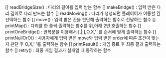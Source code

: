 [] readBridgeSize() : 다리의 길이를 입력 받는 함수
[] makeBridge() : 입력 받은 다리 길이로 다리 만드는 함수
[] readMoving() : 다리가 생성되면 플레이어가 이동할 칸 선택하는 함수
[] move() : 입력 받은 칸을 판단해 출력하는 함수로 전달하는 함수
[] printMap() : 다리를 한 줄씩 출력하는 함수를 위,아래 2번 호출하는 함수
[] printOneBridge() : 반복문을 이용해서 [,|,],O,X,' '를 순서에 맞게 출력하는 함수
[] printNullOrO() : 사용자에게 입력 받은 move와 입력 받은 order에 따른 조건이 맞는지 판단 후 O,X,' '를 출력하는 함수
[] printResult() : 게임 종료 후 최종 결과 출력하는 함수
[] retry() : 최종 게임 결과가 실패일 때 동작하는 함수